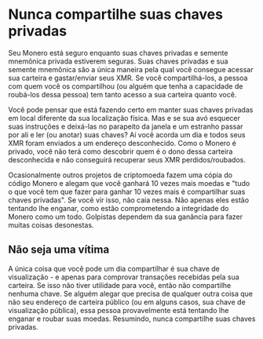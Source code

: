 # Nunca compartilhe suas chaves privadas

Seu Monero está seguro enquanto suas chaves privadas e semente mnemônica privada estiverem seguras. Suas chaves privadas e sua semente mnemônica são a única maneira pela qual você consegue acessar sua carteira e gastar/enviar seus XMR. Se você compartilhá-los, a pessoa com quem você os compartilhou (ou alguém que tenha a capacidade de roubá-los dessa pessoa) tem tanto acesso a sua carteira quanto você.

Você pode pensar que está fazendo certo em manter suas chaves privadas em local diferente da sua localização física. Mas e se sua avó esquecer suas instruções e deixá-las no parapeito da janela e um estranho passar por ali e ler (ou anotar) suas chaves? Aí você acorda um dia e todos seus XMR foram enviados a um endereço desconhecido. Como o Monero é privado, você não terá como descobrir quem é o dono dessa carteira desconhecida e não conseguirá recuperar seus XMR perdidos/roubados.

Ocasionalmente outros projetos de criptomoeda fazem uma cópia do código Monero e alegam que você ganhará 10 vezes mais moedas e "tudo o que você tem que fazer para ganhar 10 vezes mais é compartilhar suas chaves privadas". Se você vir isso, não caia nessa. Não apenas eles estão tentando lhe enganar, como estão comprometendo a integridade do Monero como um todo. Golpistas dependem da sua ganância para fazer muitas coisas desonestas.

## Não seja uma vítima

A única coisa que você pode um dia compartilhar é sua chave de visualização - e apenas para comprovar transações recebidas pela sua carteira. Se isso não tiver utilidade para você, então não compartilhe nenhuma chave. Se alguém alegar que precisa de qualquer outra coisa que não seu endereço de carteira público (ou em alguns casos, sua chave de visualização pública), essa pessoa provavelmente está tentando lhe enganar e roubar suas moedas. Resumindo, nunca compartilhe suas chaves privadas.
